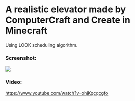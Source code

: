 # A realistic elevator made by ComputerCraft and Create in Minecraft
Using LOOK scheduling algorithm.
### Screenshot:
![](pic.png)
### Video:
https://www.youtube.com/watch?v=xhjKqcqcgfo
